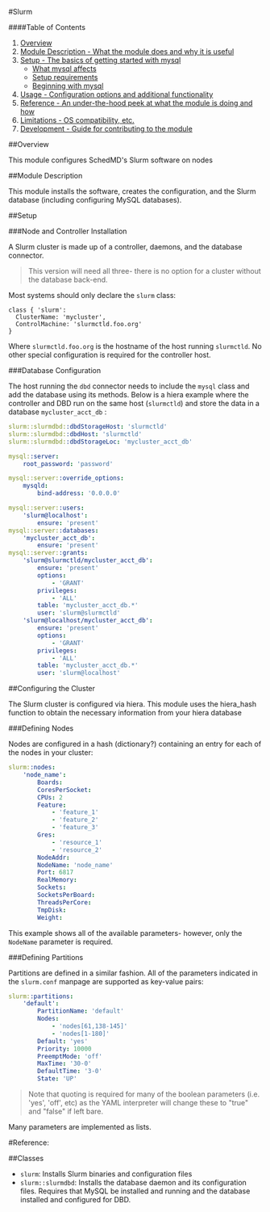 #Slurm

####Table of Contents

1. [Overview](#overview)
2. [Module Description - What the module does and why it is useful](#module-description)
3. [Setup - The basics of getting started with mysql](#setup)
    * [What mysql affects](#what-mysql-affects)
    * [Setup requirements](#setup-requirements)
    * [Beginning with mysql](#beginning-with-mysql)
4. [Usage - Configuration options and additional functionality](#usage)
5. [Reference - An under-the-hood peek at what the module is doing and how](#reference)
5. [Limitations - OS compatibility, etc.](#limitations)
6. [Development - Guide for contributing to the module](#development)

##Overview

This module configures SchedMD's Slurm software on nodes

##Module Description

This module installs the software, creates the configuration, and the
Slurm database (including configuring MySQL databases).

##Setup

###Node and Controller Installation

A Slurm cluster is made up of a controller, daemons, and the
database connector. 

> This version will need all three- there is no
> option for a cluster without the database back-end.

Most systems should only declare the `slurm` class:

```puppet
class { 'slurm':
  ClusterName: 'mycluster',
  ControlMachine: 'slurmctld.foo.org'
}
```

Where `slurmctld.foo.org` is the hostname of the host running `slurmctld`.  No other special configuration is required for the controller host.

###Database Configuration

The host running the `dbd` connector needs to include the `mysql` class and add the database using its methods.  Below is a hiera example where the controller and DBD run on the same host (`slurmctld`) and store the data in a database `mycluster_acct_db` :

```yaml
slurm::slurmdbd::dbdStorageHost: 'slurmctld'
slurm::slurmdbd::dbdHost: 'slurmctld'
slurm::slurmdbd::dbdStorageLoc: 'mycluster_acct_db'

mysql::server:
    root_password: 'password'

mysql::server::override_options:
    mysqld:
        bind-address: '0.0.0.0'

mysql::server::users:
    'slurm@localhost':
        ensure: 'present'
mysql::server::databases:
    'mycluster_acct_db':
        ensure: 'present'
mysql::server::grants:
    'slurm@slurmctld/mycluster_acct_db':
        ensure: 'present'
        options:
            - 'GRANT'
        privileges:
            - 'ALL'
        table: 'mycluster_acct_db.*'
        user: 'slurm@slurmctld'
    'slurm@localhost/mycluster_acct_db':
        ensure: 'present'
        options:
            - 'GRANT'
        privileges:
            - 'ALL'
        table: 'mycluster_acct_db.*'
        user: 'slurm@localhost'
```

##Configuring the Cluster

The Slurm cluster is configured via hiera.  This module uses the
hiera_hash function to obtain the necessary information from your
hiera database

###Defining Nodes

Nodes are configured in a hash (dictionary?) containing an entry for
each of the nodes in your cluster:

```yaml
slurm::nodes:
    'node_name': 
        Boards:
        CoresPerSocket:
        CPUs: 2
        Feature:
            - 'feature_1'
            - 'feature_2'
            - 'feature_3'
        Gres:
            - 'resource_1'
            - 'resource_2'
        NodeAddr:
        NodeName: 'node_name'
        Port: 6817
        RealMemory:
        Sockets:
        SocketsPerBoard:
        ThreadsPerCore:
        TmpDisk:
        Weight:
```

This example shows all of the available parameters- however, only the `NodeName` parameter is required.

###Defining Partitions

Partitions are defined in a similar fashion.  All of the parameters
indicated in the `slurm.conf` manpage are supported as key-value pairs:

```yaml
slurm::partitions:
    'default':
        PartitionName: 'default'
        Nodes: 
            - 'nodes[61,138-145]'
            - 'nodes[1-180]'
        Default: 'yes'
        Priority: 10000
        PreemptMode: 'off'
        MaxTime: '30-0'
        DefaultTime: '3-0'
        State: 'UP'
```

> Note that quoting is required for many of the boolean parameters (i.e. 'yes',
> 'off', etc) as the YAML interpreter will change these to "true" and "false"
> if left bare.

Many parameters are implemented as lists.

#Reference:

##Classes

- `slurm`: Installs Slurm binaries and configuration files
- `slurm::slurmdbd`: Installs the database daemon and its configuration files. Requires that MySQL be installed and running and the database installed and configured for DBD.





